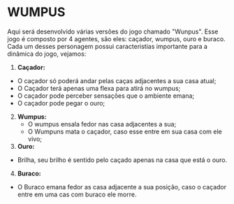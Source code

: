 # WUMPUS
Aqui será desenvolvido várias versões do jogo chamado "Wunpus". Esse jogo é composto por 4 agentes, são eles: caçador, wumpus, ouro e buraco. Cada um desses personagem possui caracteristias importante para a dinâmica do jogo, vejamos:
1. **Caçador:**
  * O caçador só poderá andar pelas caças adjacentes a sua casa atual;
  * O Caçador terá apenas uma flexa para atirá no wumpus;
  * O caçador pode perceber sensações que o ambiente emana;
  * O caçador pode pegar o ouro;
2. **Wumpus:**
   * O wumpus ensala fedor nas casa adjacentes a sua;
   * O Wumpuns mata o caçador, caso esse entre em sua casa com ele vivo;
3. **Ouro:**
  * Brilha, seu brilho é sentido pelo caçado apenas na casa que está o ouro.
4. **Buraco:**
  * O Buraco emana fedor as casa adjacente a sua posição, caso o caçador entre em uma cas com buraco ele morre.
  
  
